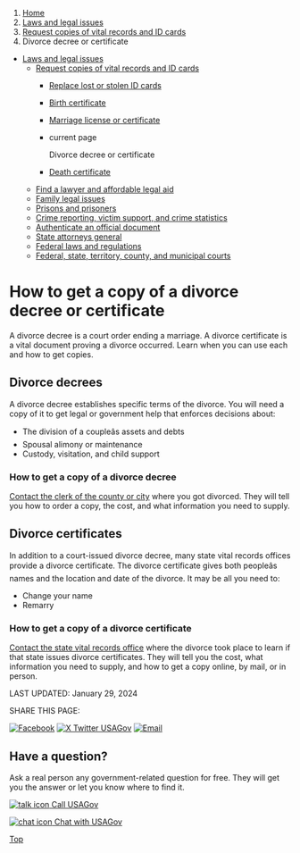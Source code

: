 1. [Home](/)
2. [Laws and legal issues](/laws-and-legal-issues)
3. [Request copies of vital records and ID cards](/request-documents)
4. Divorce decree or certificate

* [Laws and legal issues](/laws-and-legal-issues)
  + [Request copies of vital records and ID cards](/request-documents)
    - [Replace lost or stolen ID cards](/replace-vital-documents)
    - [Birth certificate](/birth-certificate)
    - [Marriage license or certificate](/marriage-certificate)
    - current page

      Divorce decree or certificate
    - [Death certificate](/death-certificate)
  + [Find a lawyer and affordable legal aid](/legal-aid)
  + [Family legal issues](/family-legal-issues)
  + [Prisons and prisoners](/prisons-prisoners)
  + [Crime reporting, victim support, and crime statistics](/crime)
  + [Authenticate an official document](/authenticate-us-document)
  + [State attorneys general](/state-attorney-general)
  + [Federal laws and regulations](/laws-and-regulations)
  + [Federal, state, territory, county, and municipal courts](/courts)

How to get a copy of a divorce decree or certificate
====================================================

A divorce decree is a court order ending a marriage. A divorce certificate is a vital document proving a divorce occurred. Learn when you can use each and how to get copies.

**Divorce decrees**
-------------------

A divorce decree establishes specific terms of the divorce. You will need a copy of it to get legal or government help that enforces decisions about:

* The division of a coupleâs assets and debts
* Spousal alimony or maintenance
* Custody, visitation, and child support

### How to get a copy of a divorce decree

[Contact the clerk of the county or city](/local-governments)
where you got divorced. They will tell you how to order a copy, the cost, and what information you need to supply.

**Divorce certificates**
------------------------

In addition to a court-issued divorce decree, many state vital records offices provide a divorce certificate. The divorce certificate gives both peopleâs names and the location and date of the divorce. It may be all you need to:

* Change your name
* Remarry

### How to get a copy of a divorce certificate

[Contact the state vital records office](https://www.cdc.gov/nchs/w2w/index.htm)
where the divorce took place to learn if that state issues divorce certificates. They will tell you the cost, what information you need to supply, and how to get a copy online, by mail, or in person.

LAST UPDATED:
January 29, 2024

SHARE THIS PAGE:

[![Facebook](/themes/custom/usagov/images/social-media-icons/Facebook_Icon.svg)](https://www.facebook.com/sharer/sharer.php?u=https://www.usa.gov/divorce-decree&v=3)
[![X Twitter USAGov](/themes/custom/usagov/images/social-media-icons/X_Twitter_Icon.svg?version=2)](https://twitter.com/intent/tweet?source=webclient&text=https://www.usa.gov/divorce-decree)
[![Email](/themes/custom/usagov/images/social-media-icons/Email_Icon.svg?version=2)](mailto:?subject=https://www.usa.gov/divorce-decree)

Have a question?
----------------

Ask a real person any government-related question for free. They will get you the answer or let you know where to find it.

[![talk icon](/themes/custom/usagov/images/ICONS_talk.png)
Call USAGov](/phone)

[![chat icon](/themes/custom/usagov/images/ICONS_chat.png)
Chat with USAGov](/chat)

[Top](#main-content)